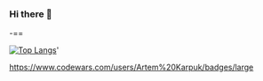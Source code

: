### Hi there 👋

<!--
**aARTEMkad/aARTEMkad** is a ✨ _special_ ✨ repository because its `README.md` (this file) appears on your GitHub profile.

Here are some ideas to get you started:

- 🔭 I’m currently working on ...
- 🌱 I’m currently learning ...
- 👯 I’m looking to collaborate on ...
- 🤔 I’m looking for help with ...
- 💬 Ask me about ...
- 📫 How to reach me: ...
- 😄 Pronouns: ...
- ⚡ Fun fact: ...
-->
\-==

[![Top Langs](https://github-readme-stats.vercel.app/api/top-langs/?username=aARTEMkad&layout=compact)](https://github.com/aARTEMkad/github-readme-stats)'


https://www.codewars.com/users/Artem%20Karpuk/badges/large
